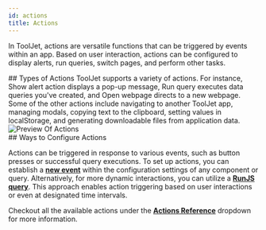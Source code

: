 ```yaml
---
id: actions
title: Actions
---
```


In ToolJet, actions are versatile functions that can be triggered by events within an app. Based on user interaction, actions can be configured to display alerts, run queries, switch pages, and perform other tasks. 

<div>
## Types of Actions
ToolJet supports a variety of actions. For instance, Show alert action displays a pop-up message, Run query executes data queries you've created, and Open webpage directs to a new webpage. Some of  the other actions include navigating to another ToolJet app, managing modals, copying text to the clipboard, setting values in localStorage, and generating downloadable files from application data.  

<div style={{textAlign: 'center'}}>
    <img className="screenshot-full" src="/img/tooljet-concepts/actions/actions-preview.png" alt="Preview Of Actions" />
</div>

</div>

<div>
## Ways to Configure Actions

Actions can be triggered in response to various events, such as button presses or successful query executions. To set up actions, you can establish a **[new event](/docs/tooljet-concepts/what-are-events/)** within the configuration settings of any component or query. Alternatively, for more dynamic interactions, you can utilize a **[RunJS query](/docs/how-to/run-actions-from-runjs/)**. This approach enables action triggering based on user interactions or even at designated time intervals.

</div>

Checkout all the available actions under the **[Actions Reference](/docs/actions/show-alert)** dropdown for more information.